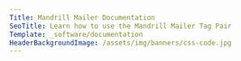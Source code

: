 ```yaml
---
Title: Mandrill Mailer Documentation
SeoTitle: Learn how to use the Mandrill Mailer Tag Pair
Template: _software/documentation
HeaderBackgroundImage: /assets/img/banners/css-code.jpg
---
```

